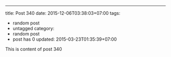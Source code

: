 ---
title: Post 340
date: 2015-12-06T03:38:03+07:00
tags:
  - random post
  - untagged
category:
  - random post
  - post has 0
updated: 2015-03-23T01:35:39+07:00

This is content of post 340